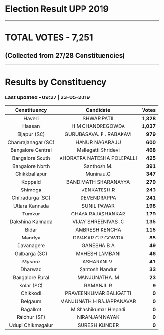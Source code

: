 # Election Result UPP 2019

---
# TOTAL VOTES - 7,251 
## (Collected from 27/28 Constituencies) 


---
# Results by Constituency 

### Last Updated - 09:27 | 23-05-2019 


|   Constituency   |        Candidate         |  Votes  |
|:----------------:|:------------------------:|--------:|
|      Haveri      |       ISHWAR PATIL       |**1,328**|
|      Hassan      |     H M CHANDREGOWDA     |**1,037**|
|   Bijapur (SC)   | GURUBASAVA. P . RABAKAVI |  **979**|
|Chamrajanagar (SC)|      HANUR NAGARAJU      |  **600**|
|Bangalore Central |   Mellegatti Shridevi    |  **468**|
| Bangalore South  |AHORATRA NATESHA POLEPALLI|  **425**|
| Bangalore North  |       Santhosh M.        |  **391**|
|  Chikkballapur   |        Muniraju.G        |  **347**|
|     Koppald      |   BANDIMATH SHARANAYYA   |  **279**|
|     Shimoga      |       VENKATESH.R        |  **243**|
| Chitradurga (SC) |       DEVENDRAPPA        |  **241**|
|  Uttara Kannada  |       SUNIL PAWAR        |  **198**|
|      Tumkur      |    CHAYA RAJASHANKAR     |  **179**|
| Dakshina Kannada |   VIJAY SHREENIVAS .C    |  **135**|
|      Bidar       |      AMBRESH KENCHA      |  **115**|
|      Mandya      |    DIVAKAR.C.P.GOWDA     |   **85**|
|    Davanagere    |       GANESHA B A        |   **49**|
|  Gulbarga (SC)   |      MAHESH LAMBANI      |   **46**|
|      Mysore      |       ASHARANI.V.        |   **41**|
|     Dharwad      |      Santosh Nandur      |   **33**|
| Bangalore Rural  |      MANJUNATHA. M       |   **23**|
|    Kolar (SC)    |        RAMANJI. R        |    **9**|
|     Chikkodi     |  PRAVEENKUMAR BALIGATTI  |    **0**|
|     Belgaum      | MANJUNATH H RAJAPPANAVAR |    **0**|
|     Bagalkot     |  M Shashikumar Hlepadi   |    **0**|
|   Raichur (ST)   |      NIRANJAN NAYAK      |    **0**|
|Udupi Chikmagalur |      SURESH KUNDER       |    **0**|



<!-- Global site tag (gtag.js) - Google Analytics -->
<script async src='https://www.googletagmanager.com/gtag/js?id=UA-138371535-2'></script>
<script>
window.dataLayer = window.dataLayer || [];
function gtag(){dataLayer.push(arguments);}
gtag('js', new Date());

gtag('config', 'UA-138371535-2');
</script>
        